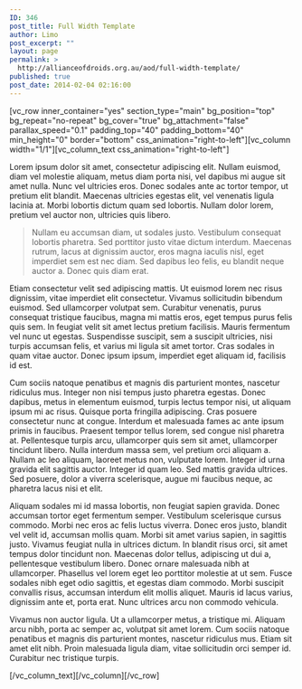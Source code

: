 ```yaml
---
ID: 346
post_title: Full Width Template
author: Limo
post_excerpt: ""
layout: page
permalink: >
  http://allianceofdroids.org.au/aod/full-width-template/
published: true
post_date: 2014-02-04 02:16:00
---
```

[vc_row inner_container="yes" section_type="main" bg_position="top" bg_repeat="no-repeat" bg_cover="true" bg_attachment="false" parallax_speed="0.1" padding_top="40" padding_bottom="40" min_height="0" border="bottom" css_animation="right-to-left"][vc_column width="1/1"][vc_column_text css_animation="right-to-left"]
<div id="lipsum">

Lorem ipsum dolor sit amet, consectetur adipiscing elit. Nullam euismod, diam vel molestie aliquam, metus diam porta nisi, vel dapibus mi augue sit amet nulla. Nunc vel ultricies eros. Donec sodales ante ac tortor tempor, ut pretium elit blandit. Maecenas ultricies egestas elit, vel venenatis ligula lacinia at. Morbi lobortis dictum quam sed lobortis. Nullam dolor lorem, pretium vel auctor non, ultricies quis libero.
<blockquote>Nullam eu accumsan diam, ut sodales justo. Vestibulum consequat lobortis pharetra. Sed porttitor justo vitae dictum interdum. Maecenas rutrum, lacus at dignissim auctor, eros magna iaculis nisl, eget imperdiet sem est nec diam. Sed dapibus leo felis, eu blandit neque auctor a. Donec quis diam erat.</blockquote>
Etiam consectetur velit sed adipiscing mattis. Ut euismod lorem nec risus dignissim, vitae imperdiet elit consectetur. Vivamus sollicitudin bibendum euismod. Sed ullamcorper volutpat sem. Curabitur venenatis, purus consequat tristique faucibus, magna mi mattis eros, eget tempus purus felis quis sem. In feugiat velit sit amet lectus pretium facilisis. Mauris fermentum vel nunc ut egestas. Suspendisse suscipit, sem a suscipit ultricies, nisi turpis accumsan felis, et varius mi ligula sit amet tortor. Cras sodales in quam vitae auctor. Donec ipsum ipsum, imperdiet eget aliquam id, facilisis id est.

Cum sociis natoque penatibus et magnis dis parturient montes, nascetur ridiculus mus. Integer non nisi tempus justo pharetra egestas. Donec dapibus, metus in elementum euismod, turpis lectus tempor nisi, ut aliquam ipsum mi ac risus. Quisque porta fringilla adipiscing. Cras posuere consectetur nunc at congue. Interdum et malesuada fames ac ante ipsum primis in faucibus. Praesent tempor tellus lorem, sed congue nisl pharetra at. Pellentesque turpis arcu, ullamcorper quis sem sit amet, ullamcorper tincidunt libero. Nulla interdum massa sem, vel pretium orci aliquam a. Nullam ac leo aliquam, laoreet metus non, vulputate lorem. Integer id urna gravida elit sagittis auctor. Integer id quam leo. Sed mattis gravida ultrices. Sed posuere, dolor a viverra scelerisque, augue mi faucibus neque, ac pharetra lacus nisi et elit.

Aliquam sodales mi id massa lobortis, non feugiat sapien gravida. Donec accumsan tortor eget fermentum semper. Vestibulum scelerisque cursus commodo. Morbi nec eros ac felis luctus viverra. Donec eros justo, blandit vel velit id, accumsan mollis quam. Morbi sit amet varius sapien, in sagittis justo. Vivamus feugiat nulla in ultrices dictum. In blandit risus orci, sit amet tempus dolor tincidunt non. Maecenas dolor tellus, adipiscing ut dui a, pellentesque vestibulum libero. Donec ornare malesuada nibh at ullamcorper. Phasellus vel lorem eget leo porttitor molestie at ut sem. Fusce sodales nibh eget odio sagittis, et egestas diam commodo. Morbi suscipit convallis risus, accumsan interdum elit mollis aliquet. Mauris id lacus varius, dignissim ante et, porta erat. Nunc ultrices arcu non commodo vehicula.

Vivamus non auctor ligula. Ut a ullamcorper metus, a tristique mi. Aliquam arcu nibh, porta ac semper ac, volutpat sit amet lorem. Cum sociis natoque penatibus et magnis dis parturient montes, nascetur ridiculus mus. Etiam sit amet elit nibh. Proin malesuada ligula diam, vitae sollicitudin orci semper id. Curabitur nec tristique turpis.

</div>
[/vc_column_text][/vc_column][/vc_row]